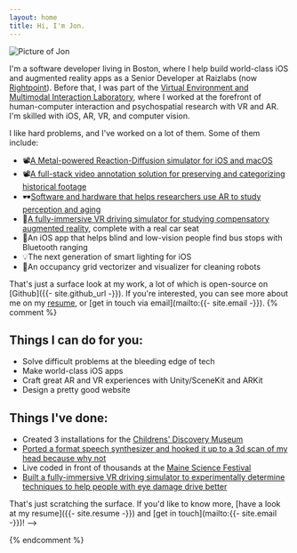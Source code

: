 ```yaml
---
layout: home
title: Hi, I'm Jon.
---
```


<div class="image right twelve"><img data-src="{{ '/assets/images/posterized_compressed.png' | relative_url }}" alt="Picture of Jon" /></div>

I'm a software developer living in Boston, where I help build world-class iOS and augmented reality apps as a Senior Developer at Raizlabs (now [Rightpoint](https://www.rightpoint.com/)). Before that, I was part of the [Virtual Environment and Multimodal Interaction Laboratory](https://umaine.edu/vemi/), where I worked at the forefront of human-computer interaction and psychospatial research with VR and AR. I'm skilled with iOS, AR, VR, and computer vision.

<p class="no-bottom-margin">
I like hard problems, and I've worked on a lot of them. Some of them include:
</p>
<ul class="emoji-bullets">
<li><span class="emoji">📽️</span><a href="/apps/liquid-math/">A Metal-powered Reaction-Diffusion simulator for iOS and macOS</a></li>
<li><span class="emoji">📽️</span><a href="https://github.com/colejd/waldorf">A full-stack video annotation solution for preserving and categorizing historical footage</a></li>
<li><span class="emoji">🕶️</span><a href="https://github.com/colejd/kino">Software and hardware that helps researchers use AR to study perception and aging</a></li>
<li><span class="emoji">🚙</span><a href="https://cugr.umaine.edu/wp-content/uploads/sites/146/2013/04/2013_CUGR-ShowcaseAbstracts1.pdf">A fully-immersive VR driving simulator for studying compensatory augmented reality</a>, complete with a real car seat</li>
<li><span class="emoji">🚏</span>An iOS app that helps blind and low-vision people find bus stops with Bluetooth ranging</li>
<li><span class="emoji">💡</span>The next generation of smart lighting for iOS</li>
<li><span class="emoji">🤖</span>An occupancy grid vectorizer and visualizer for cleaning robots</li>
</ul>

That's just a surface look at my work, a lot of which is open-source on [Github]({{- site.github_url -}}). If you're interested, you can see more about me on my [resume](/resume), or [get in touch via email](mailto:{{- site.email -}}).
{% comment %}

**Things I can do for you:**
---
- Solve difficult problems at the bleeding edge of tech
- Make world-class iOS apps
- Craft great AR and VR experiences with Unity/SceneKit and ARKit
- Design a pretty good website

**Things I've done:**
---
- Created 3 installations for the [Childrens' Discovery Museum](https://www.mainediscoverymuseum.org/)
- [Ported a format speech synthesizer and hooked it up to a 3d scan of my head because why not]()
- Live coded in front of thousands at the [Maine Science Festival](https://www.mainesciencefestival.org/)
- [Built a fully-immersive VR driving simulator to experimentally determine techniques to help people with eye damage drive better](https://cugr.umaine.edu/wp-content/uploads/sites/146/2013/04/2013_CUGR-ShowcaseAbstracts1.pdf)

That's just scratching the surface. If you'd like to know more, [have a look at my resume]({{- site.resume -}}) and [get in touch](mailto:{{- site.email -}})! -->

{% endcomment %}